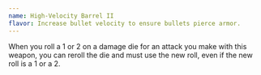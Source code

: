 ```yaml
---
name: High-Velocity Barrel II
flavor: Increase bullet velocity to ensure bullets pierce armor.
---
```

When you roll a 1 or 2 on a damage die for an attack you make with this weapon, you can reroll the die and must use the new roll, even if the new roll is a 1 or a 2.
